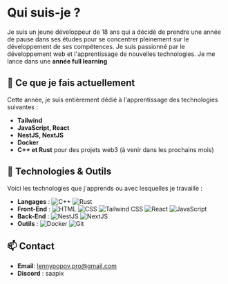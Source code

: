 # Qui suis-je ?

Je suis un jeune développeur de 18 ans qui a décidé de prendre une année de pause dans ses études pour se concentrer pleinement sur le développement de ses compétences. Je suis passionné par le développement web et l'apprentissage de nouvelles technologies. Je me lance dans une **année full learning** 

## 🌱 Ce que je fais actuellement

Cette année, je suis entièrement dédié à l'apprentissage des technologies suivantes :

- **Tailwind**
- **JavaScript, React**
- **NestJS, NextJS**
- **Docker**
- **C++ et Rust** pour des projets web3 (à venir dans les prochains mois)

## 🔧 Technologies & Outils

Voici les technologies que j'apprends ou avec lesquelles je travaille :

- **Langages** : ![C++](https://img.shields.io/badge/C++-00599C?style=for-the-badge&logo=cplusplus&logoColor=white) ![Rust](https://img.shields.io/badge/Rust-000000?style=for-the-badge&logo=rust&logoColor=white)
- **Front-End** : ![HTML](https://img.shields.io/badge/HTML5-E34F26?style=for-the-badge&logo=html5&logoColor=white) ![CSS](https://img.shields.io/badge/CSS3-1572B6?style=for-the-badge&logo=css3&logoColor=white) ![Tailwind CSS](https://img.shields.io/badge/Tailwind_CSS-38B2AC?style=for-the-badge&logo=tailwind-css&logoColor=white) ![React](https://img.shields.io/badge/React-20232A?style=for-the-badge&logo=react&logoColor=61DAFB) ![JavaScript](https://img.shields.io/badge/JavaScript-323330?style=for-the-badge&logo=javascript&logoColor=F7DF1E) 
- **Back-End** : ![NestJS](https://img.shields.io/badge/NestJS-E0234E?style=for-the-badge&logo=nestjs&logoColor=white) ![NextJS](https://img.shields.io/badge/Next.js-000000?style=for-the-badge&logo=nextdotjs&logoColor=white)
- **Outils** : ![Docker](https://img.shields.io/badge/Docker-2496ED?style=for-the-badge&logo=docker&logoColor=white) ![Git](https://img.shields.io/badge/Git-F05032?style=for-the-badge&logo=git&logoColor=white)

## 📫 Contact

- **Email**: [lennypopov.pro@gmail.com](mailto:lennypopov.pro@gmail.com)
- **Discord** : saapix
